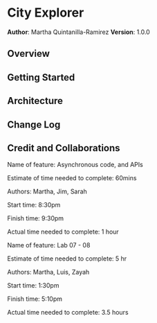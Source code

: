 # City Explorer

**Author**: Martha Quintanilla-Ramirez
**Version**: 1.0.0

## Overview
<!-- Provide a high level overview of what this application is and why you are building it, beyond the fact that it's an assignment for this class. (i.e. What's your problem domain?) -->

## Getting Started
<!-- What are the steps that a user must take in order to build this app on their own machine and get it running? -->

## Architecture
<!-- Provide a detailed description of the application design. What technologies (languages, libraries, etc) you're using, and any other relevant design information. -->

## Change Log
<!-- Use this area to document the iterative changes made to your application as each feature is successfully implemented. Use time stamps. Here's an example:

01-01-2001 4:59pm - Application now has a fully-functional express server, with a GET route for the location resource. -->

## Credit and Collaborations
<!-- Give credit (and a link) to other people or resources that helped you build this application. -->


Name of feature: Asynchronous code, and APIs

Estimate of time needed to complete: 60mins

Authors: Martha, Jim, Sarah

Start time: 8:30pm

Finish time: 9:30pm

Actual time needed to complete: 1 hour


Name of feature: Lab 07 - 08 

Estimate of time needed to complete: 5 hr

Authors: Martha, Luis, Zayah

Start time: 1:30pm

Finish time: 5:10pm

Actual time needed to complete: 3.5 hours
